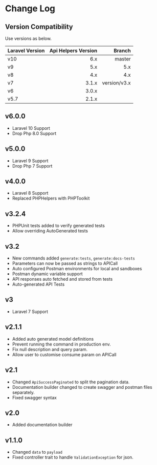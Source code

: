 # Change Log

## Version Compatibility

Use versions as below.

| Laravel Version | Api Helpers Version |       Branch |
|-----------------|--------------------:|-------------:|
| v10             |                 6.x |       master |
| v9              |                 5.x |          5.x |  
| v8              |                 4.x |        4.x		 |  
| v7              |               3.1.x | version/v3.x |
| v6              |               3.0.x |              |
| v5.7            |               2.1.x |              |  

## v6.0.0
- Laravel 10 Support
- Drop Php 8.0 Support

## v5.0.0
- Laravel 9 Support
- Drop Php 7 Support

## v4.0.0
- Laravel 8 Support
- Replaced PHPHelpers with PHPToolkit

## v3.2.4
- PHPUnit tests added to verify generated tests
- Allow overriding AutoGenerated tests

## v3.2
- New commands added `generate:tests`, `generate:docs-tests`
- Parameters can now be passed as strings to APICall
- Auto configured Postman environments for local and sandboxes
- Postman dynamic variable support
- API responses auto fetched and stored from tests
- Auto-generated API Tests

## v3
- Laravel 7 Support

## v2.1.1
- Added auto generated model definitions 
- Prevent running the command in production env.
- Fix null description and query param.
- Allow user to customise consume param on APICall

## v2.1
- Changed `ApiSuccessPaginated` to split the pagination data.
- Documentation builder changed to create swagger and postman files separately.
- Fixed swagger syntax 

## v2.0
- Added documentation builder

## v1.1.0
- Changed `data` to `payload`
- Fixed controller trait to handle `ValidationException` for json.
